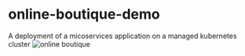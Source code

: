 # online-boutique-demo
A deployment of a micoservices application on a managed kubernetes cluster 
![online boutique](https://user-images.githubusercontent.com/114604124/223282470-a725ac47-1d45-48f8-8e28-8c9c83fdc126.png)
